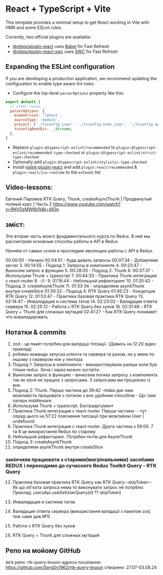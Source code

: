 # React + TypeScript + Vite

This template provides a minimal setup to get React working in Vite with HMR and some ESLint rules.

Currently, two official plugins are available:

- [@vitejs/plugin-react](https://github.com/vitejs/vite-plugin-react/blob/main/packages/plugin-react/README.md) uses [Babel](https://babeljs.io/) for Fast Refresh
- [@vitejs/plugin-react-swc](https://github.com/vitejs/vite-plugin-react-swc) uses [SWC](https://swc.rs/) for Fast Refresh

## Expanding the ESLint configuration

If you are developing a production application, we recommend updating the configuration to enable type aware lint rules:

- Configure the top-level `parserOptions` property like this:

```js
export default {
  // other rules...
  parserOptions: {
    ecmaVersion: 'latest',
    sourceType: 'module',
    project: ['./tsconfig.json', './tsconfig.node.json', './tsconfig.app.json'],
    tsconfigRootDir: __dirname,
  },
}
```

- Replace `plugin:@typescript-eslint/recommended` to `plugin:@typescript-eslint/recommended-type-checked` or `plugin:@typescript-eslint/strict-type-checked`
- Optionally add `plugin:@typescript-eslint/stylistic-type-checked`
- Install [eslint-plugin-react](https://github.com/jsx-eslint/eslint-plugin-react) and add `plugin:react/recommended` & `plugin:react/jsx-runtime` to the `extends` list


## Video-lessons:
Евгений Паромов
RTK Query, Thunk, createAsyncThunk | Продвинутый полный курс | Часть 2
https://www.youtube.com/watch?v=9NVDzMW6b1k&t=483s

## зміст:
Это вторая часть моего фундаментального курса по Redux. 
В ней мы рассмотрим основные способы работы в API в Redux.

Начнём от самых основ и проследим эволюцию работы с API в Redux. 

00:00:00 - Начало
00:04:51 - Куда девать запросы
00:07:34 - Добавляем server
3. 00:14:55 - Подход 1: Запросы в компоненте
4. 00:23:47 - Выносим запрос в функцию
5. 00:28:05 - Подход 2: Thunk
6. 00:37:37 - Используем Thunk + typescript
7. 00:44:33 - Практика Thunk интеграция с react-router
8. -//-
9. 01:16:44 - Небольшой рефакторинг
10. 01:20:42 - Подход 3: createAsynkThunk
11. 01:33:34 - определяем asynkThunk внутри createSlice
01:39:32 - Подход 4: RTK Query
01:45:23 - Концепция RTK Query
12. 01:53:47 - Практика базовая практика RTK Query
13. 02:14:47 - Инвалидация и система тэгов 
14. 02:23:02 - Валидация ответа сервера
15. 02:25:12 - Работа с RTK Query без хуков
16. 02:31:48 - RTK Query + Thunk для сложных мутаций
02:41:27 - Как RTK Query понимает что инвалидировать

## Нотатки & commits
1. zod - це пакет потрібен для валідаціі тіпізації. (Дивись на 12:20 відео приклад)
2. робимо команди запуска клієнта та сервера та разом, но у мене по іншому з сервером ніж у лектора
3. Подход 1: Запросы в компоненте - використовували раніше коли був тільки redux. Хоча і зараз можно зустріти.
4. Выносим запрос в функцию  - винесена логика запросу з компонента так як store не працює з запросами. З запросами ми процюємо із внє.
5. Подход 2: Thunk. Перша частина до 39:42 -redax дає нам можливість працювати з логікою з внє удобним способом - Що таке патерн middleware
6. Используем Thunk + typescript. Екстрааргумент
7. Практика Thunk интеграция с react-router. Перша частина -
      -тут серед цього на 57:22 пояснення типізації при можливом User | undefound
8. Практика Thunk интеграция с react-router. Друга частина з 59:00.
    7 та 8 це використання Redux по старому
9. Небольшой рефакторинг. Потрібен потім для AsynkThunk
10. Подход 3: createAsynkThunk
11. определяем asynkThunk внутри createSlice

### закінчили працювати з старими(магрінальними) засобами REDUX і переходимо до сучасного Redux Toolkit Query - RTK Query

12. Практика базовая практика RTK Query
хак RTK Query--skipToken-- Як що об'єкта запроса нема то виконувати запрос не потрібно
Приклад:  usersApi.useGetUserQuery(id ?? skipToken)

13. Инвалидация и система тэгов
14. Валидация ответа сервера (використання валідації з пакетом zod, теж саме див.№1)
15. Работа с RTK Query без хуков
16. RTK Query + Thunk для сложных мутаций

## Репо на мойому GitHub 
ім'я репо:  rtk-query-lesson
адреса посилання: https://github.com/SergDv1962/rtk-query-lesson
створено: 27.07-03.08.24
